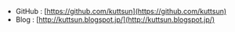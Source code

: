 - GitHub : [https://github.com/kuttsun](https://github.com/kuttsun)
- Blog : [http://kuttsun.blogspot.jp/](http://kuttsun.blogspot.jp/)
